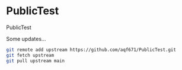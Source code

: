 # PublicTest
PublicTest

Some updates...

```sh
git remote add upstream https://github.com/aqf671/PublicTest.git
git fetch upstream
git pull upstream main
```
